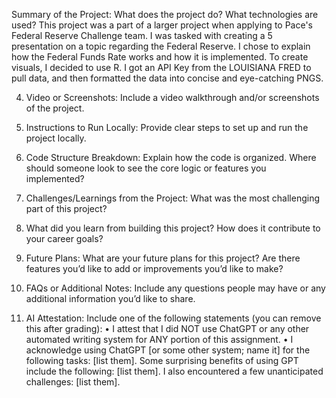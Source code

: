 Summary of the Project: What does the project do? What technologies are used?
This project was a part of a larger project when applying to Pace's Federal Reserve Challenge team. I was tasked with creating a 5 presentation on a topic regarding the Federal Reserve. I chose to explain how the Federal Funds Rate works and how it is implemented. To create visuals, I decided to use R. I got an API Key from the LOUISIANA FRED to pull data, and then formatted the data into concise and eye-catching PNGS.    


4. Video or Screenshots: Include a video walkthrough and/or screenshots of the project.

   
6. Instructions to Run Locally: Provide clear steps to set up and run the project locally.

   
8. Code Structure Breakdown: Explain how the code is organized. Where should someone
look to see the core logic or features you implemented?


10. Challenges/Learnings from the Project: What was the most challenging part of this project?

11. What did you learn from building this project? How does it contribute to your career goals?


12. Future Plans: What are your future plans for this project? Are there features you’d like to add or improvements you’d like to make?


13. FAQs or Additional Notes: Include any questions people may have or any additional information
you’d like to share.


15. AI Attestation: Include one of the following statements (you can remove this after grading):
• I attest that I did NOT use ChatGPT or any other automated writing system for ANY
portion of this assignment.
• I acknowledge using ChatGPT [or some other system; name it] for the following tasks:
[list them]. Some surprising benefits of using GPT include the following: [list them]. I also
encountered a few unanticipated challenges: [list them].
